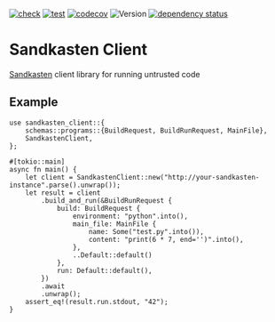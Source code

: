 [![check](https://github.com/Defelo/sandkasten/actions/workflows/check.yml/badge.svg)](https://github.com/Defelo/sandkasten/actions/workflows/check.yml)
[![test](https://github.com/Defelo/sandkasten/actions/workflows/test.yml/badge.svg)](https://github.com/Defelo/sandkasten/actions/workflows/test.yml)
[![codecov](https://codecov.io/gh/Defelo/sandkasten/branch/develop/graph/badge.svg?token=Y5CE2887KO)](https://codecov.io/gh/Defelo/sandkasten)
![Version](https://img.shields.io/github/v/tag/Defelo/sandkasten?include_prereleases&label=version)
[![dependency status](https://deps.rs/repo/github/Defelo/sandkasten/status.svg)](https://deps.rs/repo/github/Defelo/sandkasten)

# Sandkasten Client
[Sandkasten](https://github.com/Defelo/sandkasten) client library for running untrusted code

## Example
```rust,no_run
use sandkasten_client::{
    schemas::programs::{BuildRequest, BuildRunRequest, MainFile},
    SandkastenClient,
};

#[tokio::main]
async fn main() {
    let client = SandkastenClient::new("http://your-sandkasten-instance".parse().unwrap());
    let result = client
        .build_and_run(&BuildRunRequest {
            build: BuildRequest {
                environment: "python".into(),
                main_file: MainFile {
                    name: Some("test.py".into()),
                    content: "print(6 * 7, end='')".into(),
                },
                ..Default::default()
            },
            run: Default::default(),
        })
        .await
        .unwrap();
    assert_eq!(result.run.stdout, "42");
}
```
